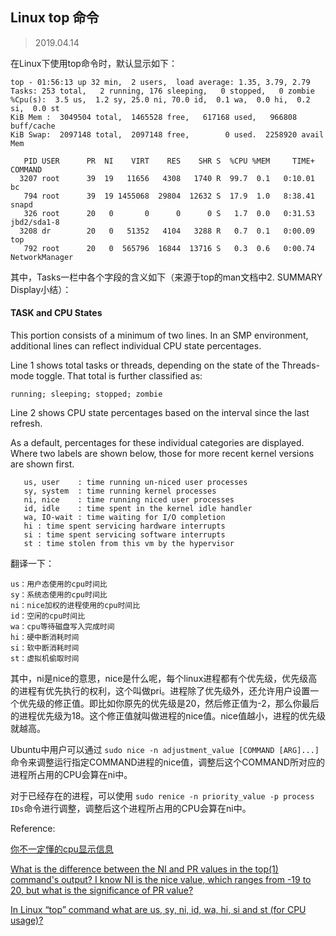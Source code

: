 ## Linux top 命令

> 2019.04.14

在Linux下使用top命令时，默认显示如下：

```
top - 01:56:13 up 32 min,  2 users,  load average: 1.35, 3.79, 2.79
Tasks: 253 total,   2 running, 176 sleeping,   0 stopped,   0 zombie
%Cpu(s):  3.5 us,  1.2 sy, 25.0 ni, 70.0 id,  0.1 wa,  0.0 hi,  0.2 si,  0.0 st
KiB Mem :  3049504 total,  1465528 free,   617168 used,   966808 buff/cache
KiB Swap:  2097148 total,  2097148 free,        0 used.  2258920 avail Mem

   PID USER      PR  NI    VIRT    RES    SHR S  %CPU %MEM     TIME+ COMMAND
  3207 root      39  19   11656   4308   1740 R  99.7  0.1   0:10.01 bc
   794 root      39  19 1455068  29804  12632 S  17.9  1.0   8:38.41 snapd
   326 root      20   0       0      0      0 S   1.7  0.0   0:31.53 jbd2/sda1-8
  3208 dr        20   0   51352   4104   3288 R   0.7  0.1   0:00.09 top
   792 root      20   0  565796  16844  13716 S   0.3  0.6   0:00.74 NetworkManager

```

其中，Tasks一栏中各个字段的含义如下（来源于top的man文档中2. SUMMARY Display小结）：

#### TASK and CPU States

This portion consists of a minimum of two lines.  In an SMP environment, additional lines can reflect individual CPU state percentages.

Line 1 shows total tasks or threads, depending on the state of the Threads-mode toggle.  That total is further classified as:

```
running; sleeping; stopped; zombie
```

Line 2 shows CPU state percentages based on the interval since the last refresh.

As a default, percentages for these individual categories are displayed.  Where two labels are shown below, those for more recent kernel versions are shown first.

```
   us, user    : time running un-niced user processes
   sy, system  : time running kernel processes
   ni, nice    : time running niced user processes
   id, idle    : time spent in the kernel idle handler
   wa, IO-wait : time waiting for I/O completion
   hi : time spent servicing hardware interrupts
   si : time spent servicing software interrupts
   st : time stolen from this vm by the hypervisor
```

翻译一下：

```
us：用户态使用的cpu时间比
sy：系统态使用的cpu时间比
ni：nice加权的进程使用的cpu时间比
id：空闲的cpu时间比
wa：cpu等待磁盘写入完成时间
hi：硬中断消耗时间
si：软中断消耗时间
st：虚拟机偷取时间
```

其中，ni是nice的意思，nice是什么呢，每个linux进程都有个优先级，优先级高的进程有优先执行的权利，这个叫做pri。进程除了优先级外，还允许用户设置一个优先级的修正值。即比如你原先的优先级是20，然后修正值为-2，那么你最后的进程优先级为18。这个修正值就叫做进程的nice值。nice值越小，进程的优先级就越高。

Ubuntu中用户可以通过 `sudo nice -n adjustment_value [COMMAND [ARG]...]` 命令来调整运行指定COMMAND进程的nice值，调整后这个COMMAND所对应的进程所占用的CPU会算在ni中。

对于已经存在的进程，可以使用 `sudo renice -n priority_value -p process IDs`命令进行调整，调整后这个进程所占用的CPU会算在ni中。

Reference: 

[你不一定懂的cpu显示信息](https://www.cnblogs.com/yjf512/p/3383915.html)


[What is the difference between the NI and PR values in the top(1) command's output? I know NI is the nice value, which ranges from -19 to 20, but what is the significance of PR value?](https://www.quora.com/What-is-the-difference-between-the-NI-and-PR-values-in-the-top-1-commands-output-I-know-NI-is-the-nice-value-which-ranges-from-19-to-20-but-what-is-the-significance-of-PR-value)

[In Linux “top” command what are us, sy, ni, id, wa, hi, si and st (for CPU usage)?](https://unix.stackexchange.com/questions/18918/in-linux-top-command-what-are-us-sy-ni-id-wa-hi-si-and-st-for-cpu-usage)